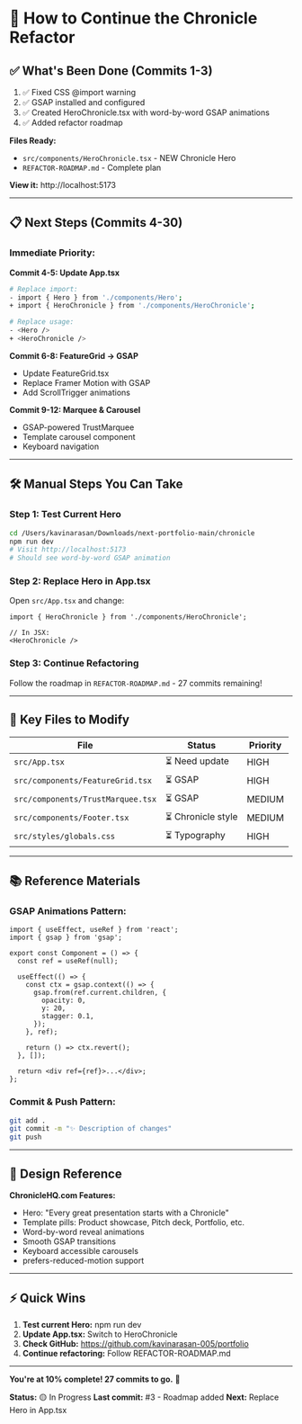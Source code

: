 # 🚀 How to Continue the Chronicle Refactor

## ✅ What's Been Done (Commits 1-3)

1. ✅ Fixed CSS @import warning
2. ✅ GSAP installed and configured
3. ✅ Created HeroChronicle.tsx with word-by-word GSAP animations
4. ✅ Added refactor roadmap

**Files Ready:**
- `src/components/HeroChronicle.tsx` - NEW Chronicle Hero
- `REFACTOR-ROADMAP.md` - Complete plan

**View it:** http://localhost:5173

---

## 📋 Next Steps (Commits 4-30)

### **Immediate Priority:**

**Commit 4-5: Update App.tsx**
```bash
# Replace import:
- import { Hero } from './components/Hero';
+ import { HeroChronicle } from './components/HeroChronicle';

# Replace usage:
- <Hero />
+ <HeroChronicle />
```

**Commit 6-8: FeatureGrid → GSAP**
- Update FeatureGrid.tsx
- Replace Framer Motion with GSAP
- Add ScrollTrigger animations

**Commit 9-12: Marquee & Carousel**
- GSAP-powered TrustMarquee
- Template carousel component
- Keyboard navigation

---

## 🛠️ Manual Steps You Can Take

### **Step 1: Test Current Hero**
```bash
cd /Users/kavinarasan/Downloads/next-portfolio-main/chronicle
npm run dev
# Visit http://localhost:5173
# Should see word-by-word GSAP animation
```

### **Step 2: Replace Hero in App.tsx**
Open `src/App.tsx` and change:
```tsx
import { HeroChronicle } from './components/HeroChronicle';

// In JSX:
<HeroChronicle />
```

### **Step 3: Continue Refactoring**
Follow the roadmap in `REFACTOR-ROADMAP.md` - 27 commits remaining!

---

## 🎯 Key Files to Modify

| File | Status | Priority |
|------|--------|----------|
| `src/App.tsx` | ⏳ Need update | HIGH |
| `src/components/FeatureGrid.tsx` | ⏳ GSAP | HIGH |
| `src/components/TrustMarquee.tsx` | ⏳ GSAP | MEDIUM |
| `src/components/Footer.tsx` | ⏳ Chronicle style | MEDIUM |
| `src/styles/globals.css` | ⏳ Typography | HIGH |

---

## 📚 Reference Materials

### **GSAP Animations Pattern:**
```tsx
import { useEffect, useRef } from 'react';
import { gsap } from 'gsap';

export const Component = () => {
  const ref = useRef(null);
  
  useEffect(() => {
    const ctx = gsap.context(() => {
      gsap.from(ref.current.children, {
        opacity: 0,
        y: 20,
        stagger: 0.1,
      });
    }, ref);
    
    return () => ctx.revert();
  }, []);
  
  return <div ref={ref}>...</div>;
};
```

### **Commit & Push Pattern:**
```bash
git add .
git commit -m "✨ Description of changes"
git push
```

---

## 🎨 Design Reference

**ChronicleHQ.com Features:**
- Hero: "Every great presentation starts with a Chronicle"
- Template pills: Product showcase, Pitch deck, Portfolio, etc.
- Word-by-word reveal animations
- Smooth GSAP transitions
- Keyboard accessible carousels
- prefers-reduced-motion support

---

## ⚡ Quick Wins

1. **Test current Hero:** npm run dev
2. **Update App.tsx:** Switch to HeroChronicle
3. **Check GitHub:** https://github.com/kavinarasan-005/portfolio
4. **Continue refactoring:** Follow REFACTOR-ROADMAP.md

---

**You're at 10% complete! 27 commits to go.** 🚀

**Status:** 🟡 In Progress
**Last commit:** #3 - Roadmap added
**Next:** Replace Hero in App.tsx

